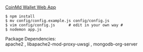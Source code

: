 [CoinMd Wallet Web App](http://wallet.coinmd.io)

```
$ npm install
$ mv config/config.example.js config/config.js
$ vim config/config.js		# edit in your own way #
$ nodemon app.js
```

Package Dependencies:  
apache2 , libapache2-mod-proxy-uwsgi , mongodb-org-server  